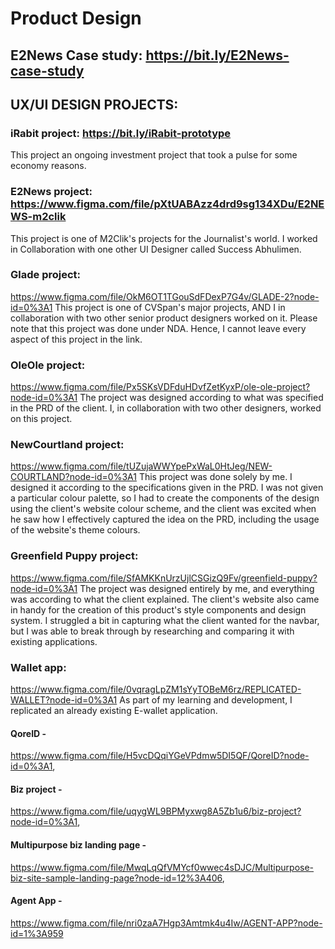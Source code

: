 # Product Design

## E2News Case study: https://bit.ly/E2News-case-study

## UX/UI DESIGN PROJECTS:
### iRabit project: https://bit.ly/iRabit-prototype
This project an ongoing investment project that took a pulse for some economy reasons.
### E2News project: https://www.figma.com/file/pXtUABAzz4drd9sg134XDu/E2NEWS-m2clik
This project is one of M2Clik's projects for the Journalist's world. I worked in Collaboration with one other UI Designer called Success Abhulimen.
### Glade project: 
https://www.figma.com/file/OkM6OT1TGouSdFDexP7G4v/GLADE-2?node-id=0%3A1 
This project is one of CVSpan's major projects, AND I in collaboration with two other senior product designers worked on it. Please note that this project was done under NDA. Hence, I cannot leave every aspect of this project in the link.
### OleOle project: 
https://www.figma.com/file/Px5SKsVDFduHDvfZetKyxP/ole-ole-project?node-id=0%3A1 
The project was designed according to what was specified in the PRD of the client. I, in collaboration with two other designers, worked on this project.
### NewCourtland project: 
https://www.figma.com/file/tUZujaWWYpePxWaL0HtJeg/NEW-COURTLAND?node-id=0%3A1
This project was done solely by me. I designed it according to the specifications given in the PRD. I was not given a particular colour palette, so I had to create the components of the design using the client's website colour scheme, and the client was excited when he saw how I effectively captured the idea on the PRD, including the usage of the website's theme colours.
### Greenfield Puppy project: 
https://www.figma.com/file/SfAMKKnUrzUjlCSGizQ9Fv/greenfield-puppy?node-id=0%3A1
The project was designed entirely by me, and everything was according to what the client explained. The client's website also came in handy for the creation of this product's style components and design system. I struggled a bit in capturing what the client wanted for the navbar, but I was able to break through by researching and comparing it with existing applications.
### Wallet app: 
https://www.figma.com/file/0vqragLpZM1sYyTOBeM6rz/REPLICATED-WALLET?node-id=0%3A1
As part of my learning and development, I replicated an already existing E-wallet application.

#### QoreID -
https://www.figma.com/file/H5vcDQqiYGeVPdmw5DI5QF/QoreID?node-id=0%3A1,
#### Biz project -
https://www.figma.com/file/uqygWL9BPMyxwg8A5Zb1u6/biz-project?node-id=0%3A1, 
#### Multipurpose biz landing page -
https://www.figma.com/file/MwqLqQfVMYcf0wwec4sDJC/Multipurpose-biz-site-sample-landing-page?node-id=12%3A406, 
#### Agent App -
https://www.figma.com/file/nri0zaA7Hgp3Amtmk4u4Iw/AGENT-APP?node-id=1%3A959

